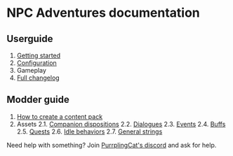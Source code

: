 # NPC Adventures documentation

## Userguide

1. [Getting started](guide/getting-started.md)
2. [Configuration](guide/configuration.md)
3. Gameplay
4. [Full changelog](changelog.md)

## Modder guide

1. [How to create a content pack](modding/content-packs.md)
2. Assets
  2.1. [Companion dispositions](modding/dispositions.md)
  2.2. [Dialogues](modding/dialogues.md)
  2.3. [Events](modding/events.md)
  2.4. [Buffs](modding/buffs.md)
  2.5. [Quests](modding/quests.md)
  2.6. [Idle behaviors](modding/idle.md)
  2.7. [General strings](modding/strings.md)

Need help with something? Join [PurrplingCat's discord](https://discord.gg/wnEDqKF) and ask for help.
